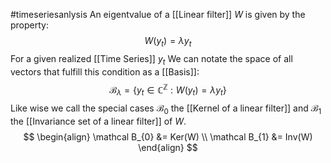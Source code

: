 #timeseriesanlysis 
An eigentvalue of a [[Linear filter]] $W$ is given by the property:
$$
W(y_{t}) = \lambda y_{t}
$$
For a given realized [[Time Series]] $y_{t}$
We can notate the space of all vectors that fulfill this condition as a [[Basis]]:
$$
\mathcal B_{\lambda} = \{y_{t} \in \mathbb{C}^\mathbb{Z}: W(y_{t}) = \lambda y_{t}\}
$$
Like wise we call the special cases $\mathcal B_{0}$ the [[Kernel of a linear filter]] and $\mathcal B_{1}$ the [[Invariance set of a linear filter]] of $W$.
$$
\begin{align}
\mathcal B_{0} &= Ker(W) \\
\mathcal B_{1} &= Inv(W)
\end{align}
$$
